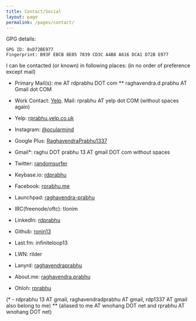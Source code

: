 ```yaml
---
title: Contact/Social
layout: page
permalink: /pages/contact/
---
```


GPG details:


    GPG ID: 0xD72BE977
    Fingerprint: B93F EBCB 8E05 7039 CD3C A4B8 A616 DCA1 D72B E977

I can be contacted (or known) in following places: (in no order of preference except mail)

- Primary Mail(s):  me AT rdprabhu DOT com **
                    raghavendra.d.prabhu AT Gmail dot COM 
- Work Contact: [Yelp](Yelp). 
                Mail: rprabhu AT yelp dot COM (without spaces again)


- Yelp: [rprabhu.yelp.co.uk](http://rprabhu.yelp.co.uk)
- Instagram: [@ocularmind](https://www.instagram.com/ocularmind)
- Google Plus: [RaghavendraPrabhu1337](https://plus.google.com/+RaghavendraPrabhu1337/)
- Gmail*: raghu DOT prabhu 13 AT gmail DOT com without spaces
- Twitter: [randomsurfer](https://twitter.com/randomsurfer)
- Keybase.io: [rdprabhu](https://keybase.io/rdprabhu)
- Facebook: [rprabhu.me](https://fb.me/rprabhu.me)
- Launchpad: [raghavendra-prabhu](https://launchpad.net/~raghavendra-prabhu)
- IRC(freenode/oftc): tlonim
- LinkedIn: [rdprabhu](http://linkedin.com/in/rdprabhu "LinkedIn")
- Github: [ronin13](https://github.com/ronin13)
- Last.fm: infiniteloop13
- LWN: rilder
- Lanyrd: [raghavendraprabhu](http://lanyrd.com/profile/raghavendraprabhu)
- About.me: [raghavendra.prabhu](http://about.me/raghavendra.prabhu)
- Ohloh: [rprabhu](https://www.ohloh.net/accounts/rprabhu)

(* - rdprabhu 13 AT gmail, raghavendradprabhu AT gmail, rdp1337 AT gmail also belong to me)
** (aliased to me AT wnohang DOT net and rprabhu AT wnohang DOT net)
